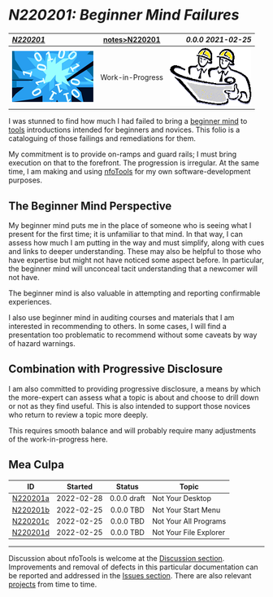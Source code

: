 <!-- index.md 0.0.1                 UTF-8                          2022-02-28
     ----1----|----2----|----3----|----4----|----5----|----6----|----7----|--*

                     N220201: BEGINNER MIND FAILURES
     -->

# ***N220201:** Beginner Mind Failures*

| ***[N220201](.)*** | [notes](../)[>N220201](.) | ***0.0.0 2021-02-25*** |
| :--                |       :-:          | --: |
| ![nfotools](../../images/nfoWorks-2014-06-02-1702-LogoSmall.png) | Work-in-Progress | ![Hard Hat Area](../../images/hardhat-logo.gif) |

I was stunned to find how much I had failed to bring a
[beginner mind](../N210903/) to [tools](../../tools/) introductions
intended for beginners and novices.  This folio is a cataloguing of those
failings and remediations for them.

My commitment is to provide on-ramps and guard rails; I must bring
execution on that to the forefront.  The progression is irregular.  At
the same time, I am making and using [nfoTools](../../) for my own
software-development purposes.

## The Beginner Mind Perspective

My beginner mind puts me in the place of someone
who is seeing what I present for the first time; it is unfamiliar to that
mind.  In that way, I can assess how much I am putting in the way and must
simplify, along with cues and links to deeper understanding.  These may also
be helpful to those who have expertise but might not have noticed some aspect
before.  In particular, the beginner mind will unconceal tacit understanding
that a newcomer will not have.

The beginner mind is also valuable in attempting and reporting confirmable
experiences.

I also use beginner mind in auditing courses and materials that I am
interested in
recommending to others.  In some cases, I will find a presentation too
problematic to recommend without some caveats by way of hazard warnings.

## Combination with Progressive Disclosure

I am also committed to providing progressive disclosure, a means by which the
more-expert can assess what a topic is about and choose to drill down or not
as they find useful.  This is also intended to support those novices who
return to review a topic more deeply.

This requires smooth balance and will probably require many adjustments of
the work-in-progress here.

## Mea Culpa

| **ID** | **Started** | **Status** | **Topic** |
|   :-:   |   :-:   |  :-:   |  ---  |
| [N220201a](N220201a.md) | 2022-02-28 | 0.0.0 draft | Not Your Desktop |
| [N220201b](.) | 2022-02-25 | 0.0.0 TBD | Not Your Start Menu |
| [N220201c](.) | 2022-02-25 | 0.0.0 TBD | Not Your All Programs |
| [N220201d](.) | 2022-02-25 | 0.0.0 TBD | Not Your File Explorer |

----

Discussion about nfoTools is welcome at the
[Discussion section](https://github.com/orcmid/nfoTools/discussions).
Improvements and removal of defects in this particular documentation can be
reported and addressed in the
[Issues section](https://github.com/orcmid/nfoTools/issues).  There are also
relevant [projects](https://github.com/orcmid/nfoTools/projects) from time to
time.

<!-- ----1----|----2----|----3----|----4----|----5----|----6----|----7----|--*

     0.0.1 2022-02-28T18:15Z Connect N220201a
     0.0.0 2022-02-25T18:08Z Clone and adapt N210901 index.md

               *** end of docs/notes/N220201/index.md ***
     -->
